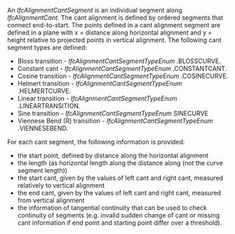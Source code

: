 An _IfcAlignmentCantSegment_ is an individual segment along _IfcAlignmentCant_.
The cant alignment is defined by ordered segments that connect end-to-start. The points defined in a cant alignment segment are defined in a plane with x = distance along horizontal alignment and y = height relative to projected points in vertical alignment. 
The following cant segment types are defined:

* Bloss transition - _IfcAlignmentCantSegmentTypeEnum_ .BLOSSCURVE.
* Constant cant - _IfcAlignmentCantSegmentTypeEnum_ .CONSTANTCANT.
* Cosine transition - _IfcAlignmentCantSegmentTypeEnum_ .COSINECURVE.
* Helmert transition - _IfcAlignmentCantSegmentTypeEnum_ .HELMERTCURVE.
* Linear transition - _IfcAlignmentCantSegmentTypeEnum_ .LINEARTRANSITION.
* Sine transition - _IfcAlignmentCantSegmentTypeEnum_ SINECURVE
* Viennese Bend (R) transition - _IfcAlignmentCantSegmentTypeEnum_ .VIENNESEBEND.


For each cant segment, the following information is provided:
* the start point, defined by distance along the horizontal alignment
* the length (as horizontal length along the distance along (not the curve segment length))
* the start cant, given by the values of left cant and right cant, measured relatively to vertical alignment
* the end cant, given by the values of left cant and right cant, measured from vertical alignment
* the information of tangential continuity that can be used to check continuity of segments (e.g. invalid sudden change of cant or missing cant information if end point and starting point differ over a threshold).
